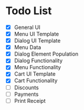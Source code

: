 # Todo List

- [x] General UI
- [x] Menu UI Template
- [x] Dialog UI Template
- [x] Menu Data
- [x] Dialog Element Population
- [X] Dialog Functionality
- [X] Menu Functionality
- [x] Cart UI Template
- [X] Cart Functionality
- [ ] Discounts
- [ ] Payments
- [ ] Print Receipt